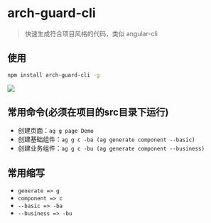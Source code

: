 # arch-guard-cli 
> 快速生成符合项目风格的代码，类似 angular-cli

## 使用
```bash
npm install arch-guard-cli -g
```
<img src="./assets/创建页面.gif" />



## 常用命令(必须在项目的**src**目录下运行)
- 创建页面：`ag g page Demo`
- 创建基础组件：`ag g c -ba (ag generate component --basic)`
- 创建业务组件：`ag g c -bu (ag generate component --business)`

## 常用缩写
- `generate => g`
- `component => c` 
- `--basic => -ba`
- `--business => -bu`
 